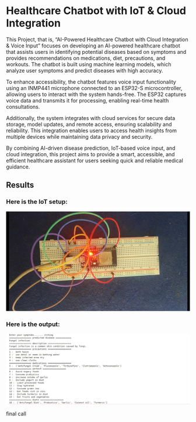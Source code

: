 # Healthcare Chatbot with IoT & Cloud Integration
This Project, that is, “AI-Powered Healthcare Chatbot with Cloud Integration & Voice Input” focuses on developing an AI-powered healthcare chatbot that assists users in identifying potential diseases based on symptoms and provides recommendations on medications, diet, precautions, and workouts. The chatbot is built using machine learning models, which analyze user symptoms and predict diseases with high accuracy.

To enhance accessibility, the chatbot features voice input functionality using an INMP441 microphone connected to an ESP32-S microcontroller, allowing users to interact with the system hands-free. The ESP32 captures voice data and transmits it for processing, enabling real-time health consultations.

Additionally, the system integrates with cloud services for secure data storage, model updates, and remote access, ensuring scalability and reliability. This integration enables users to access health insights from multiple devices while maintaining data privacy and security.

By combining AI-driven disease prediction, IoT-based voice input, and cloud integration, this project aims to provide a smart, accessible, and efficient healthcare assistant for users seeking quick and reliable medical guidance.

## Results
### Here is the IoT setup:
![A working INMP441 microphone connected to an ESP32-S microcontoller](result_images/image.png)
### Here is the output:
![On receiving the symptoms in a voice input we get these results](result_images/codeimg.jpg)

final call
